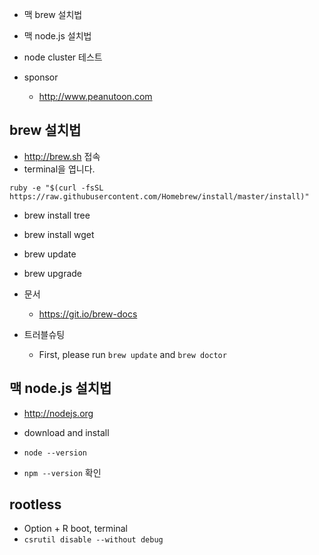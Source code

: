 * 맥 brew 설치법
* 맥 node.js 설치법
* node cluster 테스트

* sponsor
  * http://www.peanutoon.com

## brew 설치법
* http://brew.sh 접속
* terminal을 엽니다.
```
ruby -e "$(curl -fsSL https://raw.githubusercontent.com/Homebrew/install/master/install)"
```
* brew install tree
* brew install wget

* brew update
* brew upgrade

* 문서
  * https://git.io/brew-docs
* 트러블슈팅
  * First, please run `brew update` and `brew doctor`


## 맥 node.js 설치법
* http://nodejs.org
* download and install

* `node --version`
* `npm --version` 확인


## rootless
* Option + R boot, terminal
* `csrutil disable --without debug`

